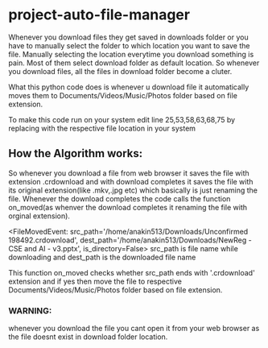 # project-auto-file-manager

Whenever you download files they get saved in downloads folder or you have to manually select the folder to which location you want to save the file.
Manually selecting the location everytime you download something is pain. 
Most of them select download folder as default location. So whenever you download files, all the files in download folder become a cluter.

What this python code does is whenever u download file it automatically moves them to Documents/Videos/Music/Photos folder based on file extension.

To make this code run on your system edit line 25,53,58,63,68,75 by replacing with the respective file location in your system

## How the Algorithm works:
So whenever you download a file from web browser it saves the file with extension .crdownload and with download completes it saves the file with its original extension(like .mkv,.jpg etc) which basically is just renaming the file.
Whenever the download completes the code calls the function on_moved(as whenver the download completes it renaming the file with orginal extension).

<FileMovedEvent: src_path='/home/anakin513/Downloads/Unconfirmed 198492.crdownload', dest_path='/home/anakin513/Downloads/NewReg - CSE and AI - v3.pptx', is_directory=False>
src_path is file name while downloading and dest_path is the downloaded file name

This function on_moved checks whether src_path ends with '.crdownload' extension and if yes then move the file to respective Documents/Videos/Music/Photos folder based on file extension. 


### WARNING:
whenever you download the file you cant open it from your web browser as the file doesnt exist in download folder location.
 
